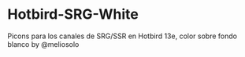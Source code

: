 # Hotbird-SRG-White
Picons para los canales de SRG/SSR en Hotbird 13e, color sobre fondo blanco by @meliosolo
